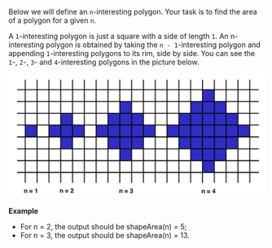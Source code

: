 Below we will define an `n`-interesting polygon. Your task is to find the area of a polygon for a given `n`.

A `1`-interesting polygon is just a square with a side of length `1`. An n-interesting polygon is obtained by taking the `n - 1`-interesting polygon and appending `1`-interesting polygons to its rim, side by side. You can see the `1`-, `2`-, `3`- and `4`-interesting polygons in the picture below.

![area](area.png)

**Example**

* For n = 2, the output should be
    shapeArea(n) = 5;
* For n = 3, the output should be
    shapeArea(n) = 13.
